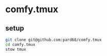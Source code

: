 # comfy.tmux

## setup

```bash
git clone git@github.com:pard68/comfy.tmux
cd comfy.tmux
stow tmux
```
